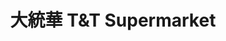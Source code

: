---
title: "大統華 T&T Supermarket"
url: /mississauga/da-tong-hua-tundt-supermarket/
shop: Supermarkt
---